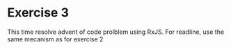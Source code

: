 # Exercise 3

This time resolve advent of code prolblem using RxJS. For readline, use the same mecanism as for exercise 2
